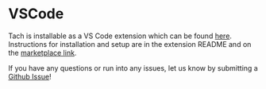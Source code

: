 # VSCode

Tach is installable as a VS Code extension which can be found [here](https://marketplace.visualstudio.com/items?itemName=Gauge.tach).
Instructions for installation and setup are in the extension README and on the [marketplace link](https://marketplace.visualstudio.com/items?itemName=Gauge.tach).

If you have any questions or run into any issues, let us know by submitting a [Github Issue](https://github.com/gauge-sh/tach/issues)!
